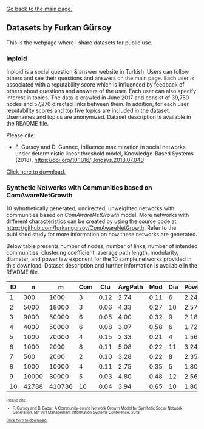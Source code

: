 [Go back to the main page.](https://furkangursoy.github.io)

## Datasets by Furkan Gürsoy

This is the webpage where I share datasets for public use.

### Inploid

Inploid is a social question & answer website in Turkish. Users can follow others and see their questions and answers on the main page. Each user is associated with a reputability score which is influenced by feedback of others about questions and answers of the user. Each user can also specify interest in topics. The data is crawled in June 2017 and consist of 39,750 nodes and 57,276 directed links between them. In addition, for each user, reputability scores and top five topics are included in the dataset. Usernames and topics are anonymized. Dataset description is available in the README file.

Please cite:

+ F. Gursoy and D. Gunnec, Influence maximization in social networks under deterministic linear threshold model, Knowledge-Based Systems (2018). https://doi.org/10.1016/j.knosys.2018.07.040

[Click here to download.](https://github.com/furkangursoy/datasets/blob/master/inploid.zip?raw=true)


### Synthetic Networks with Communities based on ComAwareNetGrowth

10 syhnthetically generated, undirected, unweighted networks with communities based on *ComAwareNetGrowth* model. More networks with different characteristics can be created by using the source code at https://github.com/furkangursoy/ComAwareNetGrowth. Refer to the published study for more information on how these networks are generated. 

Below table presents number of nodes, number of links, number of intended communities, clustering coefficient, average path length, modularity, diameter, and power law exponent for the 10 sample networks provided in this download. Dataset description and further information is available in the README file.

<small>

| ID | n     | m      | Com         | Clu              | AvgPath        | Mod         | Dia     | PowLaw      |
|----|-------|--------|----------------|-----------------------|-------------------|------------|----------|------------------|
| 1  | 300   | 1600   | 3              | 0.12                  | 2.74              | 0.11       | 6        | 2.24             |
| 2  | 5000  | 18000  | 3              | 0.06                  | 4.33              | 0.27       | 10       | 2.57             |
| 3  | 9000  | 50000  | 6              | 0.05                  | 4.00              | 0.32       | 9        | 2.18             |
| 4  | 4000  | 50000  | 6              | 0.08                  | 3.07              | 0.58       | 6        | 1.72             |
| 5  | 1000  | 20000  | 4              | 0.15                  | 2.33              | 0.21       | 4        | 1.56             |
| 6  | 1000  | 2000   | 8              | 0.11                  | 5.08              | 0.22       | 11       | 3.24             |
| 7  | 500   | 2000   | 2              | 0.10                  | 3.28              | 0.22       | 8        | 2.35             |
| 8  | 1000  | 10000  | 4              | 0.11                  | 2.75              | 0.35       | 5        | 1.80             |
| 9  | 10000 | 30000  | 5              | 0.03                  | 4.80              | 0.48       | 12       | 2.56             |
| 10 | 42788 | 410736 | 10             | 0.04                  | 3.94              | 0.65       | 10       | 1.80             |

<small/>

Please cite:

+ F. Gursoy and B. Badur, A Community-aware Network Growth Model for Synthetic Social Network Generation, 5th Int'l Management Information Systems Conference. 2018

[Click here to download.](https://github.com/furkangursoy/datasets/blob/master/ComAwareNetGrowth.zip?raw=true)
